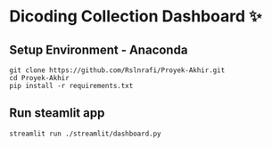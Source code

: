 # Dicoding Collection Dashboard ✨

## Setup Environment - Anaconda
```
git clone https://github.com/Rslnrafi/Proyek-Akhir.git
cd Proyek-Akhir
pip install -r requirements.txt
```

## Run steamlit app
```
streamlit run ./streamlit/dashboard.py
```
